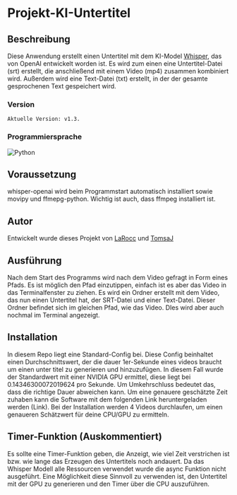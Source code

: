 # Projekt-KI-Untertitel

## Beschreibung
Diese Anwendung erstellt einen Untertitel mit dem KI-Model [Whisper](https://github.com/openai/whisper), das von OpenAI entwickelt worden ist. Es wird zum einen eine Untertitel-Datei (srt) erstellt,
die anschließend mit einem Video (mp4) zusammen kombiniert wird. Außerdem wird eine Text-Datei (txt) erstellt, in der der gesamte gesprochenen Text gespeichert wird.

### Version
    Aktuelle Version: v1.3.

### Programmiersprache
![Python](https://img.shields.io/badge/python-3670A0?style=for-the-badge&logo=python&logoColor=ffdd54)

## Voraussetzung
whisper-openai wird beim Programmstart automatisch installiert sowie movipy und ffmepg-python. Wichtig ist auch, dass ffmpeg installiert ist.

## Autor
Entwickelt wurde dieses Projekt von [LaRocc](https://www.github.com/LaRocc) und [TomsaJ](https://www.github.com/TomsaJ)



## Ausführung
Nach dem Start des Programms wird nach dem Video gefragt in Form eines Pfads. Es ist möglich den Pfad einzutippen, einfach ist es aber das Video in das Terminalfenster zu ziehen. Es wird ein Ordner erstellt mit dem Video, das nun einen Untertitel hat, der SRT-Datei und einer Text-Datei.
Dieser Ordner befindet sich im gleichen Pfad, wie das Video. DIes wird aber auch nochmal im Terminal angezeigt.

## Installation
In diesem Repo liegt eine Standard-Config bei. Diese Config beinhaltet einen Durchschnittswert, der die dauer 1er-Sekunde eines videos braucht um einen unter titel zu generieren und hinzuzufügen.
In diesem Fall wurde der Standardwert mit einer NVIDIA GPU ermittel, diese liegt bei 0.14346300072019624 pro Sekunde.
Um Umkehrschluss bedeutet das, dass die richtige Dauer abweichen kann. 
Um eine genauere geschätzte Zeit zuhaben kann die Software mit dem folgenden Link heruntergeladen werden (Link). Bei der Installation werden 4 Videos durchlaufen, um einen genaueren Schätzwert für 
deine CPU/GPU zu ermitteln.

## Timer-Funktion (Auskommentiert)
Es sollte eine Timer-Funktion geben, die Anzeigt, wie viel Zeit verstrichen ist bzw. wie lange das Erzeugen des Untertitels noch andauert.
Da das Whisper Modell alle Ressourcen verwendet wurde die async Funktion nicht ausgeführt. 
Eine Möglichkeit diese Sinnvoll zu verwenden ist, den Untertitel mit der GPU zu generieren und den Timer über die CPU auszuführen.